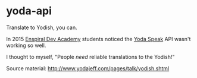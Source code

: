 # yoda-api
Translate to Yodish, you can.

In 2015 [Enspiral Dev Academy](http://devacademy.co.nz) students noticed the [Yoda Speak](https://www.mashape.com/ismaelc/yoda-speak) API wasn't working so well.

I thought to myself, "People *need* reliable translations to the Yodish!"

Source material: http://www.yodajeff.com/pages/talk/yodish.shtml

